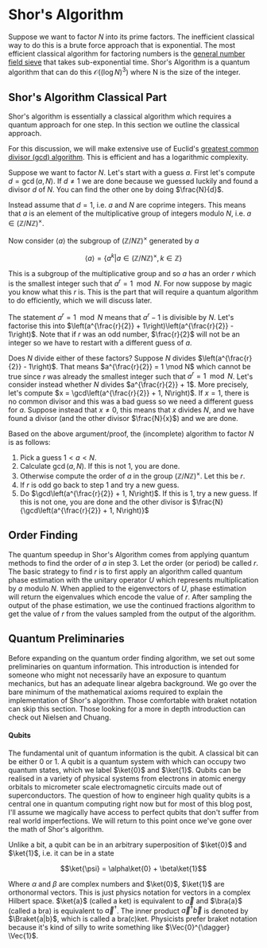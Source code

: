 # Shor's Algorithm
<meta property="og:image" content="https://images.heb.com/is/image/HEBGrocery/000466634"/>

Suppose we want to factor $N$ into its prime 
factors. The inefficient classical way to do this
is a brute force approach that is exponential.
The most efficient classical algorithm for factoring
numbers is the [general number field sieve](https://en.wikipedia.org/wiki/General_number_field_sieve) that
takes sub-exponential time. Shor's Algorithm is a quantum algorithm that
can do this $\mathcal{O}\left(\left(\log N\right)^3\right)$ where 
N is the size of the integer.

## Shor's Algorithm Classical Part
Shor's algorithm is essentially a classical algorithm which 
requires a quantum approach for one step. In this section
we outline the classical approach.

For this discussion, we will make extensive use of 
Euclid's [greatest common divisor (gcd) algorithm](https://en.wikipedia.org/wiki/Euclidean_algorithm). 
This is efficient and has a logarithmic complexity. 

Suppose we want to factor $N$. Let's start with a guess $a$.
First let's compute $d = \gcd(a,N)$. If $d \neq 1$ we are done
because we guessed luckily and found a divisor $d$ of $N$. 
You can find the other one by doing $\frac{N}{d}$.

Instead assume that $d = 1$, i.e. $a$ and $N$ are coprime
integers. This means that $a$ is an element of the 
multiplicative group of integers modulo $N$, i.e. 
$a\in \left(\mathbb{Z}/N\mathbb{Z}\right)^{\times}$.

Now consider $\langle a \rangle$ the subgroup of $\left(\mathbb{Z}/N\mathbb{Z}\right)^{\times}$ generated by $a$

$$\langle a \rangle = \{a^k | a\in \left(\mathbb{Z}/N\mathbb{Z}\right)^{\times}, k \in \mathbb{Z}\}$$

This is a subgroup of the multiplicative group and so $a$ has an order
$r$ which is the smallest integer such that $a^r = 1 \mod N$.
For now suppose by magic you know what this $r$ is. This is the part that will
require a quantum algorithm to do efficiently, which we will 
discuss later.

The statement $a^r = 1 \mod N$ means that $a^r - 1$ is divisible
by $N$. Let's factorise this into $\left(a^{\frac{r}{2}} + 1\right)\left(a^{\frac{r}{2}} - 1\right)$. Note that if $r$ was
an odd number, $\frac{r}{2}$ will not be an integer so we have to 
restart with a different guess of $a$.

Does $N$ divide 
either of these factors? Suppose $N$ divides $\left(a^{\frac{r}{2}} - 1\right)$. That means $a^{\frac{r}{2}} = 1 \mod N$ which cannot be
true since $r$ was already the smallest integer such that 
$a^r = 1 \mod N$. Let's consider instead whether $N$ divides $a^{\frac{r}{2}} + 1$. More precisely, let's compute
$x = \gcd\left(a^{\frac{r}{2}} + 1, N\right)$. If $x = 1$, there
is no common divisor and this was a bad guess so we need a different 
guess for $a$. Suppose instead that $x \neq 0$, this means that $x$
divides $N$, and we have found a divisor (and the other divisor $\frac{N}{x}$) and we are done. 

Based on the above argument/proof, the (incomplete) algorithm
to factor $N$ is as follows:

1. Pick a guess $1 < a < N$.
2. Calculate $\gcd(a, N)$. If this is not 1, you are done.
3. Otherwise compute the order of $a$ in the group 
    $\left(\mathbb{Z}/N\mathbb{Z}\right)^{\times}$. Let this 
    be $r$. 
4. If $r$ is odd go back to step 1 and try a new guess.
5. Do $\gcd\left(a^{\frac{r}{2}} + 1, N\right)$. If this
    is 1, try a new guess. If this is not one, you are done 
    and the other divisor is $\frac{N}{\gcd\left(a^{\frac{r}{2}} + 1, N\right)}$

## Order Finding

The quantum speedup in Shor's Algorithm comes from applying quantum 
methods to find the order of $a$ in step 3. Let the order (or period) be called $r$. The basic strategy to find $r$ is to 
first apply an algorithm called quantum phase estimation with 
the unitary operator $U$ which represents multiplication by $a$ 
modulo $N$. When applied to the eigenvectors of $U$, phase estimation
will return the eigenvalues which encode the value of $r$. After 
sampling the output of the phase estimation, we use the continued
fractions algorithm to get the value of $r$ from the values sampled
from the output of the algorithm. 

## Quantum Preliminaries
Before expanding on the quantum order finding algorithm, we set out 
some preliminaries on quantum information. This introduction is intended for someone who might not necessarily have an exposure to quantum mechanics, but has an adequate linear algebra background. 
We go over the bare minimum of the mathematical axioms required to
explain the implementation of Shor's algorithm. Those comfortable with
braket notation can skip this section. Those looking for a more in
depth introduction can check out Nielsen and Chuang. 

#### Qubits
The fundamental unit of
quantum information is the qubit. A classical bit can be 
either 0 or 1. A qubit is a quantum system with which can occupy
two quantum states, which we label $\ket{0}$ and $\ket{1}$. Qubits can be realised in a variety of physical systems from electrons in atomic
energy orbitals to micrometer scale electromagnetic circuits made out
of superconductors. The question of how to engineer high quality qubits
is a central one in quantum computing right now but for most of this blog post, I'll assume we magically have access to perfect qubits that don't suffer from real world imperfections. We will return to this point
once we've gone over the math of Shor's algorithm. 

Unlike a bit, a qubit can be in an arbitrary superposition 
of $\ket{0}$ and $\ket{1}$, i.e. it can be in a state 

$$\ket{\psi} = \alpha\ket{0} + \beta\ket{1}$$

Where $\alpha$ and $\beta$ are complex numbers and $\ket{0}$, $\ket{1}$ are orthonormal vectors. This is just physics
notation for vectors in a complex Hilbert space. $\ket{a}$ (called a ket) is 
equivalent to $\Vec{a}$ and $\bra{a}$ (called a bra) is equivalent to $\Vec{a}^{\dagger}$. The inner product $\Vec{a}^{\dagger} \Vec{b}$ is
denoted by $\Braket{a|b}$, which is called a bra(c)ket. Physicists prefer braket notation because 
it's kind of silly to write something like $\Vec{0}^{\dagger}
\Vec{1}$.
